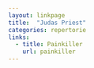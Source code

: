 ```yaml
---
layout: linkpage
title:  "Judas Priest"
categories: repertorie
links:
  - title: Painkiller
    url: painkiller
---
```

